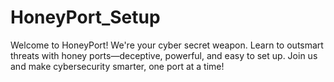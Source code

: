 # HoneyPort_Setup
Welcome to HoneyPort! We're your cyber secret weapon. Learn to outsmart threats with honey ports—deceptive, powerful, and easy to set up. Join us and make cybersecurity smarter, one port at a time!
